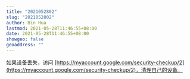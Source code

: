 ```yaml
---
title: "2021052802"
slug: "2021052802"
author: Bin Hua
lastmod: 2021-05-28T11:46:55+08:00
date: 2021-05-28T11:46:55+08:00
showgeo: false
geoaddress: ""
---
```


如果设备丢失，访问 [https://myaccount.google.com/security-checkup/2](https://myaccount.google.com/security-checkup/2)，清理自己的设备。

